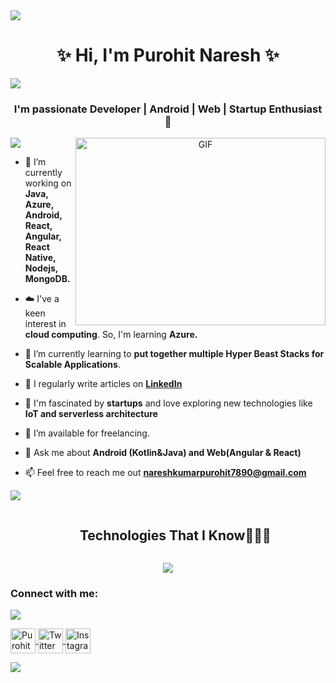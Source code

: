 <img src="https://user-images.githubusercontent.com/73097560/115834477-dbab4500-a447-11eb-908a-139a6edaec5c.gif">

<h1 align="center">  &#x2728; Hi, I'm Purohit  Naresh  &#x2728;</h1>

<img src="https://user-images.githubusercontent.com/73097560/115834477-dbab4500-a447-11eb-908a-139a6edaec5c.gif">

<h3 align="center">I'm passionate Developer | Android | Web | Startup Enthusiast &#128147;</h3>


<a target="_blank" align="center">
  <img align="right" top="600" height="300" width="400" alt="GIF" src="https://media.giphy.com/media/SWoSkN6DxTszqIKEqv/giphy.gif">
</a>

<img src="https://user-images.githubusercontent.com/73097560/115834477-dbab4500-a447-11eb-908a-139a6edaec5c.gif">

- 🔭 I’m currently working on **Java, Azure, Android, React, Angular, React Native, Nodejs, MongoDB.**
  
- ☁️ I've a keen interest in **cloud computing**. So, I'm learning **Azure.**

- 🌱 I’m currently learning to **put together multiple Hyper Beast Stacks for Scalable Applications**.

- 📝 I regularly write articles on **[LinkedIn](https://www.linkedin.com/in/naresh-purohit-5130891a8/)**

- 🚀 I'm fascinated by **startups** and love exploring new technologies like **IoT and serverless architecture**

- 🤝 I’m available for freelancing.
  
- 💬 Ask me about **Android (Kotlin&Java) and  Web(Angular & React)**

- 📫 Feel free to reach me out  **nareshkumarpurohit7890@gmail.com**

<img src="https://user-images.githubusercontent.com/73097560/115834477-dbab4500-a447-11eb-908a-139a6edaec5c.gif">

<!--h1 without bottom border-->
<div id="user-content-toc">
  <ul align="center">
    <summary><h2 style="display: inline-block">Technologies That I Know👨🏻‍💻</h2></summary>
  </ul>
</div>
<!--tech stack icons-->
<p align="center">
  <a href="https://skillicons.dev">
    <img src="https://skillicons.dev/icons?i=git,java,angular,react,aws,cpp,css,discord,docker,postgres,pug,dynamodb,express,figma,firebase,redis,github,html,js,linux,md,materialui,nginx,mongodb,mysql,nextjs,nodejs,postman,py,react,redux,tailwind,ts,vscode,kubernetes&perline=14" />
  </a>
</p>


<h3 align="left">Connect with me:</h3>

<img src="https://user-images.githubusercontent.com/73097560/115834477-dbab4500-a447-11eb-908a-139a6edaec5c.gif">
<p align="left">
  <a href="https://www.linkedin.com/in/naresh-purohit-5130891a8/" target="blank">
    <img align="center" src="https://cdn1.iconfinder.com/data/icons/logotypes/32/square-linkedin-1024.png" alt="Purohit Naresh" height="40" width="40" />
  </a>
  <a href="https://twitter.com/MSpurohit15" target="blank">
    <img align="center" src="https://cdn-icons-png.flaticon.com/512/733/733579.png" alt="Twitter" height="40" width="40" />
  </a>
  <a href="https://www.instagram.com/your-instagram-handle/" target="blank">
    <img align="center" src="https://cdn-icons-png.flaticon.com/512/174/174855.png" alt="Instagram" height="40" width="40" />
  </a>
</p>

<img src="https://user-images.githubusercontent.com/73097560/115834477-dbab4500-a447-11eb-908a-139a6edaec5c.gif">
